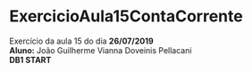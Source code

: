 # ExercicioAula15ContaCorrente  
Exercício da aula 15 do dia **26/07/2019**  
**Aluno:** João Guilherme Vianna Doveinis Pellacani  
**DB1 START**
